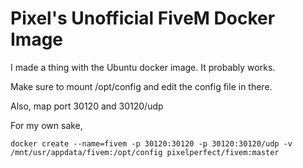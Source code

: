 # Pixel's Unofficial FiveM Docker Image

I made a thing with the Ubuntu docker image. It probably works.

Make sure to mount /opt/config and edit the config file in there.

Also, map port 30120 and 30120/udp

For my own sake,

    docker create --name=fivem -p 30120:30120 -p 30120:30120/udp -v /mnt/usr/appdata/fivem:/opt/config pixelperfect/fivem:master